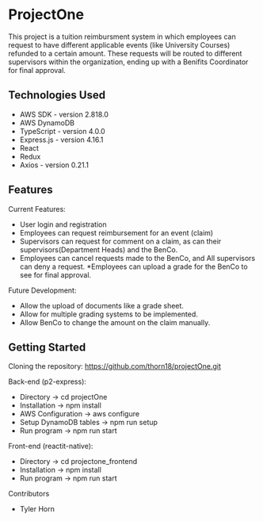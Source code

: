 # ProjectOne
This project is a tuition reimbursment system in which employees can request to have different applicable events (like University Courses) refunded to a certain amount. These requests will be routed to different supervisors within the organization, ending up with a Benifits Coordinator for final approval.

## Technologies Used
* AWS SDK - version 2.818.0
* AWS DynamoDB
* TypeScript - version 4.0.0
* Express.js - version 4.16.1
* React
* Redux
* Axios - version 0.21.1

## Features
Current Features:
* User login and registration
* Employees can request reimbursement for an event (claim)
* Supervisors can request for comment on a claim, as can their supervisors(Department Heads) and the BenCo.
* Employees can cancel requests made to the BenCo, and All supervisors can deny a request.
*Employees can upload a grade for the BenCo to see for final approval.

Future Development:
* Allow the upload of documents like a grade sheet.
* Allow for multiple grading systems to be implemented.
* Allow BenCo to change the amount on the claim manually.

## Getting Started
Cloning the repository:
https://github.com/thorn18/projectOne.git

Back-end (p2-express):
* Directory -> cd projectOne
* Installation -> npm install
* AWS Configuration -> aws configure
* Setup DynamoDB tables -> npm run setup
* Run program -> npm run start

Front-end (reactit-native):
* Directory -> cd projectone_frontend
* Installation -> npm install
* Run program -> npm run start

Contributors
* Tyler Horn
